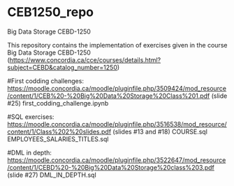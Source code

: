 # CEB1250_repo
Big Data Storage CEBD-1250

This repository contains the implementation of exercises given in the course Big Data Storage CEBD-1250 (https://www.concordia.ca/cce/courses/details.html?subject=CEBD&catalog_number=1250)

#First codding challenges: https://moodle.concordia.ca/moodle/pluginfile.php/3509424/mod_resource/content/1/CEB%20-%20Big%20Data%20Storage%20Class%201.pdf (slide #25)
first_codding_challenge.ipynb

#SQL exercises: https://moodle.concordia.ca/moodle/pluginfile.php/3516538/mod_resource/content/1/Class%202%20slides.pdf (slides #13 and #18)
COURSE.sql
EMPLOYEES_SALARIES_TITLES.sql

#DML in depth: https://moodle.concordia.ca/moodle/pluginfile.php/3522647/mod_resource/content/1/CEBD%20-%20Big%20Data%20Storage%20class%203.pdf (slide #27)
DML_IN_DEPTH.sql

